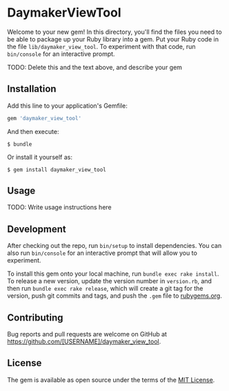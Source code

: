 # DaymakerViewTool

Welcome to your new gem! In this directory, you'll find the files you need to be able to package up your Ruby library into a gem. Put your Ruby code in the file `lib/daymaker_view_tool`. To experiment with that code, run `bin/console` for an interactive prompt.

TODO: Delete this and the text above, and describe your gem

## Installation

Add this line to your application's Gemfile:

```ruby
gem 'daymaker_view_tool'
```

And then execute:

    $ bundle

Or install it yourself as:

    $ gem install daymaker_view_tool

## Usage

TODO: Write usage instructions here

## Development

After checking out the repo, run `bin/setup` to install dependencies. You can also run `bin/console` for an interactive prompt that will allow you to experiment.

To install this gem onto your local machine, run `bundle exec rake install`. To release a new version, update the version number in `version.rb`, and then run `bundle exec rake release`, which will create a git tag for the version, push git commits and tags, and push the `.gem` file to [rubygems.org](https://rubygems.org).

## Contributing

Bug reports and pull requests are welcome on GitHub at https://github.com/[USERNAME]/daymaker_view_tool.

## License

The gem is available as open source under the terms of the [MIT License](http://opensource.org/licenses/MIT).

